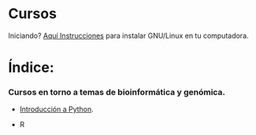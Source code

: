 Cursos
======================

Iniciando? [Aquí Instrucciones](Instalaciones_Drivers) para instalar GNU/Linux en tu computadora.



# Índice:

### Cursos en torno a temas de bioinformática y genómica.

- [Introducción a Python](Python).

- R
